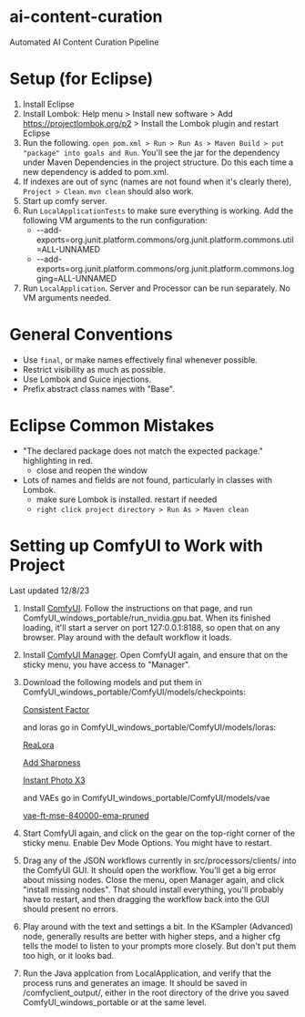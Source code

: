 # ai-content-curation

Automated AI Content Curation Pipeline

# Setup (for Eclipse)

1. Install Eclipse
2. Install Lombok: Help menu > Install new software > Add https://projectlombok.org/p2 > Install the Lombok plugin and restart Eclipse
3. Run the following. `open pom.xml > Run > Run As > Maven Build > put "package" into goals and Run`. You'll see the jar for the dependency under Maven Dependencies in the project structure. Do this each time a new dependency is added to pom.xml.
4. If indexes are out of sync (names are not found when it's clearly there), `Project > Clean`. `mvn clean` should also work.
5. Start up comfy server.
6. Run `LocalApplicationTests` to make sure everything is working. Add the following VM arguments to the run configuration:
	* --add-exports=org.junit.platform.commons/org.junit.platform.commons.util=ALL-UNNAMED
	* --add-exports=org.junit.platform.commons/org.junit.platform.commons.logging=ALL-UNNAMED
7. Run `LocalApplication`. Server and Processor can be run separately. No VM arguments needed.

# General Conventions

- Use `final`, or make names effectively final whenever possible.
- Restrict visibility as much as possible.
- Use Lombok and Guice injections.
- Prefix abstract class names with "Base".

# Eclipse Common Mistakes

- "The declared package does not match the expected package." highlighting in red.
  - close and reopen the window
- Lots of names and fields are not found, particularly in classes with Lombok.
  - make sure Lombok is installed. restart if needed
  - `right click project directory > Run As > Maven clean`

# Setting up ComfyUI to Work with Project

Last updated 12/8/23

1. Install [ComfyUI](https://github.com/comfyanonymous/ComfyUI). Follow the instructions on that page, and run ComfyUI_windows_portable/run_nvidia.gpu.bat. When its finished loading, it'll start a server on port 127:0.0.1:8188, so open that on any browser. Play around with the default workflow it loads.
2. Install [ComfyUI Manager](https://github.com/ltdrdata/ComfyUI-Manager). Open ComfyUI again, and ensure that on the sticky menu, you have access to "Manager".
3. Download the following models and put them in ComfyUI_windows_portable/ComfyUI/models/checkpoints:

   [Consistent Factor](https://civitai.com/models/9114/consistent-factor-euclid)

   and loras go in ComfyUI_windows_portable/ComfyUI/models/loras:

   [ReaLora](https://civitai.com/models/137258/realorarealistic-skin-texture)

   [Add Sharpness](https://civitai.com/models/69267?modelVersionId=76092)

   [Instant Photo X3](https://civitai.com/models/52652?modelVersionId=102533)

   and VAEs go in ComfyUI_windows_portable/ComfyUI/models/vae

   [vae-ft-mse-840000-ema-pruned](https://huggingface.co/stabilityai/sd-vae-ft-mse-original/blob/main/vae-ft-mse-840000-ema-pruned.safetensors)

4. Start ComfyUI again, and click on the gear on the top-right corner of the sticky menu. Enable Dev Mode Options. You might have to restart.
5. Drag any of the JSON workflows currently in src/processors/clients/ into the ComfyUI GUI. It should open the workflow. You'll get a big error about missing nodes. Close the menu, open Manager again, and click "install missing nodes". That should install everything, you'll probably have to restart, and then dragging the workflow back into the GUI should present no errors.
6. Play around with the text and settings a bit. In the KSampler (Advanced) node, generally results are better with higher steps, and a higher cfg tells the model to listen to your prompts more closely. But don't put them too high, or it looks bad.
7. Run the Java applcation from LocalApplication, and verify that the process runs and generates an image. It should be saved in /comfyclient_output/, either in the root directory of the drive you saved ComfyUI_windows_portable or at the same level.

